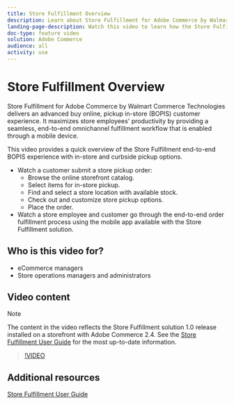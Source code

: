 ```yaml
---
title: Store Fulfillment Overview
description: Learn about Store Fulfillment for Adobe Commerce by Walmart Commerce Technologies, an advanced omnichannel fulfillment solution that delivers an end to end Buy Online, Pick up In-Store (BOPIS) experience.
landing-page-description: Watch this video to learn how the Store Fulfillment solution offers customers the convenience of in-store and curbside pick-up and store employees more efficient, mobile-ready fulfillment workflows to pick, stage, and hand-off store pickup orders to customers.
doc-type: feature video
solution: Adobe Commerce
audience: all
activity: use
---
```

# Store Fulfillment Overview

Store Fulfillment for Adobe Commerce by Walmart Commerce Technologies delivers an advanced buy online, pickup in-store (BOPIS) customer experience. It maximizes store employees' productivity by providing a seamless, end-to-end omnichannel fulfillment workflow that is enabled through a mobile device.

This video provides a quick overview of the Store Fulfillment end-to-end BOPIS experience with in-store and curbside pickup options.

- Watch a customer submit a store pickup order:
  - Browse the online storefront catalog. 
  - Select items for in-store pickup. 
  - Find and select a store location with available stock.
  - Check out and customize store pickup options. 
  - Place the order.  
- Watch a store employee and customer go through the end-to-end order fulfillment process using the mobile app available with the Store Fulfillment solution. 

## Who is this video for?

- eCommerce managers
- Store operations managers and administrators

## Video content

>[!NOTE]
>
>The content in the video reflects the Store Fulfillment solution 1.0 release installed on a storefront with Adobe Commerce 2.4. See the [Store Fulfillment User Guide](https://experienceleague.adobe.com/docs/commerce-merchant-services/store-fulfillment/introduction.html) for the most up-to-date information.

>[!VIDEO](https://video.tv.adobe.com/v/343653?quality=12&learn=on)

## Additional resources

[Store Fulfillment User Guide](https://experienceleague.adobe.com/docs/commerce-merchant-services/store-fulfillment/introduction.html)